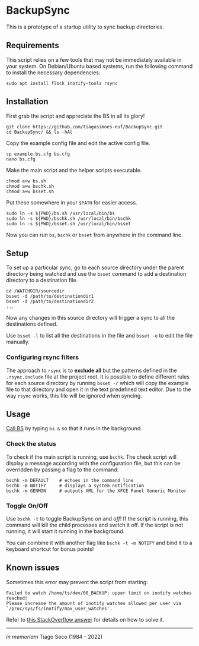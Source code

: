 # BackupSync

This is a prototype of a startup utility to sync backup directories.

## Requirements

This script relies on a few tools that may not be immediately available in your system. On Debian/Ubuntu based systems, run the following command to install the necessary dependencies:

    sudo apt install flock inotify-tools rsync

## Installation

First grab the script and appreciate the BS in all its glory!

    git clone https://github.com/tiagosimoes-euf/BackupSync.git
    cd BackupSync/ && ls -hAl

Copy the example config file and edit the active config file.

    cp example.bs.cfg bs.cfg
    nano bs.cfg

Make the main script and the helper scripts executable.

    chmod a+w bs.sh
    chmod a+w bschk.sh
    chmod a+w bsset.sh

Put these somewhere in your `$PATH` for easier access.

    sudo ln -s ${PWD}/bs.sh /usr/local/bin/bs
    sudo ln -s ${PWD}/bschk.sh /usr/local/bin/bschk
    sudo ln -s ${PWD}/bsset.sh /usr/local/bin/bsset

Now you can run `bs`, `bschk` or `bsset` from anywhere in the command line.

## Setup

To set up a particular sync, go to each source directory under the parent directory being watched and use the `bsset` command to add a destination directory to a destination file.

    cd /WATCHDIR/sourcedir
    bsset -d /path/to/destinationdir1
    bsset -d /path/to/destinationdir2
    ...

Now any changes in this source directory will trigger a sync to all the destinations defined.

Use `bsset -l` to list all the destinations in the file and `bsset -e` to edit the file manually.

### Configuring rsync filters

The approach to `rsync` is to **exclude all** but the patterns defined in the `.rsync.include` file at the project root. It is possible to define different rules for each source directory by running `bsset -r` which will copy the example file to that directory and open it in the text predefined text editor. Due to the way `rsync` works, this file will be ignored when syncing.

## Usage

[Call BS](http://gph.is/PgdFS8) by typing `bs &` so that it runs in the background.

### Check the status

To check if the main script is running, use `bschk`. The check script will display a message according with the configuration file, but this can be overridden by passing a flag to the command:

    bschk -m DEFAULT    # echoes in the command line
    bschk -m NOTIFY     # displays a system notification
    bschk -m GENMON     # outputs XML for the XFCE Panel Generic Monitor

### Toggle On/Off

Use `bschk -t` to toggle BackupSync *on* and *off*! If the script is running, this command will kill the child processes and switch it off. If the script is not running, it will start it running in the background.

You can combine it with another flag like `bschk -t -m NOTIFY` and bind it to a keyboard shortcut for bonus points!

## Known issues

Sometimes this error may prevent the script from starting:

    Failed to watch /home/ts/dev/00_BACKUP; upper limit on inotify watches reached!
    Please increase the amount of inotify watches allowed per user via `/proc/sys/fs/inotify/max_user_watches'.

Refer to [this StackOverflow answer](https://stackoverflow.com/a/53078114) for details on how to solve it.

---

_in memoriam_ Tiago Seco (1984 - 2022)
